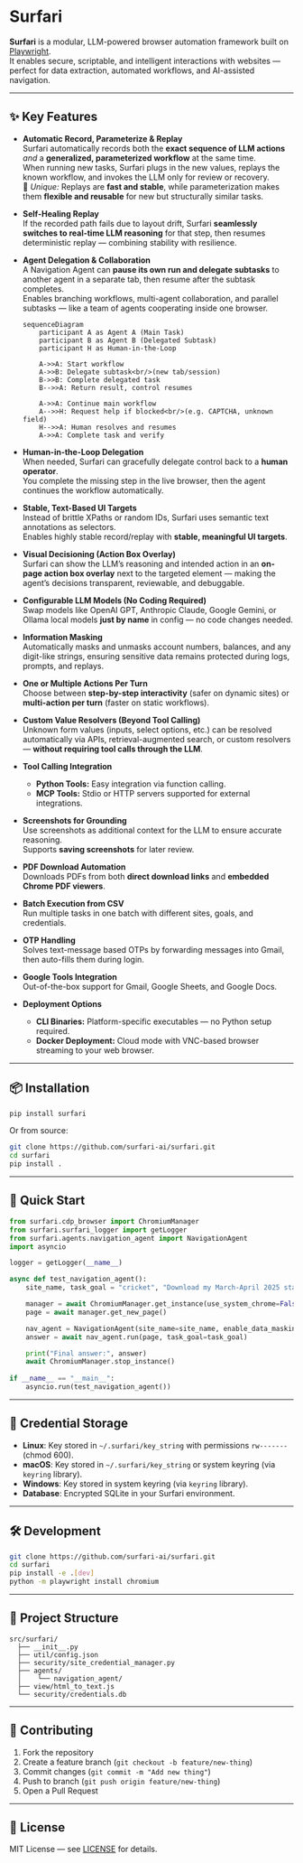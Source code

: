 # Surfari

**Surfari** is a modular, LLM-powered browser automation framework built on [Playwright](https://playwright.dev/).  
It enables secure, scriptable, and intelligent interactions with websites — perfect for data extraction, automated workflows, and AI-assisted navigation.

---

## ✨ Key Features

- **Automatic Record, Parameterize & Replay**  
  Surfari automatically records both the **exact sequence of LLM actions** *and* a **generalized, parameterized workflow** at the same time.  
  When running new tasks, Surfari plugs in the new values, replays the known workflow, and invokes the LLM only for review or recovery.  
  🔑 *Unique:* Replays are **fast and stable**, while parameterization makes them **flexible and reusable** for new but structurally similar tasks.

- **Self-Healing Replay**  
  If the recorded path fails due to layout drift, Surfari **seamlessly switches to real-time LLM reasoning** for that step, then resumes deterministic replay — combining stability with resilience.

- **Agent Delegation & Collaboration**  
  A Navigation Agent can **pause its own run and delegate subtasks** to another agent in a separate tab, then resume after the subtask completes.  
  Enables branching workflows, multi-agent collaboration, and parallel subtasks — like a team of agents cooperating inside one browser.

  ```mermaid
  sequenceDiagram
      participant A as Agent A (Main Task)
      participant B as Agent B (Delegated Subtask)
      participant H as Human-in-the-Loop

      A->>A: Start workflow
      A->>B: Delegate subtask<br/>(new tab/session)
      B->>B: Complete delegated task
      B-->>A: Return result, control resumes

      A->>A: Continue main workflow
      A-->>H: Request help if blocked<br/>(e.g. CAPTCHA, unknown field)
      H-->>A: Human resolves and resumes
      A->>A: Complete task and verify
  ```

- **Human-in-the-Loop Delegation**  
  When needed, Surfari can gracefully delegate control back to a **human operator**.  
  You complete the missing step in the live browser, then the agent continues the workflow automatically.

- **Stable, Text-Based UI Targets**  
  Instead of brittle XPaths or random IDs, Surfari uses semantic text annotations as selectors.  
  Enables highly stable record/replay with **stable, meaningful UI targets**.

- **Visual Decisioning (Action Box Overlay)**  
  Surfari can show the LLM’s reasoning and intended action in an **on-page action box overlay** next to the targeted element — making the agent’s decisions transparent, reviewable, and debuggable.

- **Configurable LLM Models (No Coding Required)**  
  Swap models like OpenAI GPT, Anthropic Claude, Google Gemini, or Ollama local models **just by name** in config — no code changes needed.

- **Information Masking**  
  Automatically masks and unmasks account numbers, balances, and any digit-like strings, ensuring sensitive data remains protected during logs, prompts, and replays.

- **One or Multiple Actions Per Turn**  
  Choose between **step-by-step interactivity** (safer on dynamic sites) or **multi-action per turn** (faster on static workflows).

- **Custom Value Resolvers (Beyond Tool Calling)**  
  Unknown form values (inputs, select options, etc.) can be resolved automatically via APIs, retrieval-augmented search, or custom resolvers — **without requiring tool calls through the LLM**.

- **Tool Calling Integration**  
  - **Python Tools:** Easy integration via function calling.  
  - **MCP Tools:** Stdio or HTTP servers supported for external integrations.

- **Screenshots for Grounding**  
  Use screenshots as additional context for the LLM to ensure accurate reasoning.  
  Supports **saving screenshots** for later review.

- **PDF Download Automation**  
  Downloads PDFs from both **direct download links** and **embedded Chrome PDF viewers**.

- **Batch Execution from CSV**  
  Run multiple tasks in one batch with different sites, goals, and credentials.

- **OTP Handling**  
  Solves text-message based OTPs by forwarding messages into Gmail, then auto-fills them during login.

- **Google Tools Integration**  
  Out-of-the-box support for Gmail, Google Sheets, and Google Docs.

- **Deployment Options**  
  - **CLI Binaries:** Platform-specific executables — no Python setup required.  
  - **Docker Deployment:** Cloud mode with VNC-based browser streaming to your web browser.

---

## 📦 Installation

```bash
pip install surfari
```

Or from source:

```bash
git clone https://github.com/surfari-ai/surfari.git
cd surfari
pip install .
```

---

## 🚀 Quick Start

```python
from surfari.cdp_browser import ChromiumManager
from surfari.surfari_logger import getLogger
from surfari.agents.navigation_agent import NavigationAgent
import asyncio

logger = getLogger(__name__)

async def test_navigation_agent():
    site_name, task_goal = "cricket", "Download my March-April 2025 statements."

    manager = await ChromiumManager.get_instance(use_system_chrome=False)
    page = await manager.get_new_page()

    nav_agent = NavigationAgent(site_name=site_name, enable_data_masking=False)
    answer = await nav_agent.run(page, task_goal=task_goal)

    print("Final answer:", answer)
    await ChromiumManager.stop_instance()
    
if __name__ == "__main__":
    asyncio.run(test_navigation_agent())
```

---

## 🔐 Credential Storage

- **Linux**: Key stored in `~/.surfari/key_string` with permissions `rw-------` (chmod 600).  
- **macOS**: Key stored in `~/.surfari/key_string` or system keyring (via `keyring` library).  
- **Windows**: Key stored in system keyring (via `keyring` library).  
- **Database**: Encrypted SQLite in your Surfari environment.

---

## 🛠 Development

```bash
git clone https://github.com/surfari-ai/surfari.git
cd surfari
pip install -e .[dev]
python -m playwright install chromium
```

---

## 📂 Project Structure

```
src/surfari/
  ├── __init__.py
  ├── util/config.json
  ├── security/site_credential_manager.py
  ├── agents/
  │    └── navigation_agent/
  ├── view/html_to_text.js
  └── security/credentials.db
```

---

## 🤝 Contributing

1. Fork the repository
2. Create a feature branch (`git checkout -b feature/new-thing`)
3. Commit changes (`git commit -m "Add new thing"`)
4. Push to branch (`git push origin feature/new-thing`)
5. Open a Pull Request

---

## 📜 License

MIT License — see [LICENSE](LICENSE) for details.
